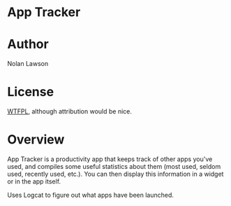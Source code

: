 App Tracker
=========

Author
======
Nolan Lawson

License
=======
[WTFPL][1], although attribution would be nice.

Overview
========
App Tracker is a productivity app that keeps track of other apps you've used, and compiles some useful statistics about them (most used, seldom used, recently used, etc.). You can then display this information in a widget or in the app itself.

Uses Logcat to figure out what apps have been launched.

[1]: http://sam.zoy.org/wtfpl/
